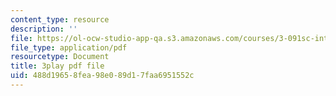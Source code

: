 ```yaml
---
content_type: resource
description: ''
file: https://ol-ocw-studio-app-qa.s3.amazonaws.com/courses/3-091sc-introduction-to-solid-state-chemistry-fall-2010/488d19658fea98e089d17faa6951552c_KlI1duF4K9o.pdf
file_type: application/pdf
resourcetype: Document
title: 3play pdf file
uid: 488d1965-8fea-98e0-89d1-7faa6951552c
---
```

